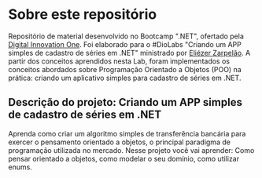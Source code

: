# Sobre este repositório

Repositório de material desenvolvido no Bootcamp ".NET", ofertado pela [Digital Innovation One](https://web.digitalinnovation.one/). 
Foi elaborado para o #DioLabs "Criando um APP simples de cadastro de séries em .NET" ministrado por [Eliézer Zarpelão](https://www.linkedin.com/in/eliezerzarpelao/). 
A partir dos conceitos aprendidos nesta Lab, foram implementados os conceitos abordados sobre Programação Orientado a Objetos (POO) na prática: criando um aplicativo simples para cadastro de séries em .NET.
 
## Descrição do projeto: Criando um APP simples de cadastro de séries em .NET

Aprenda como criar um algoritmo simples de transferência bancária para exercer o pensamento orientado a objetos, o principal paradigma de programação utilizada no mercado. Nesse projeto você vai aprender: Como pensar orientado a objetos, como modelar o seu domínio, como utilizar enums.